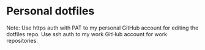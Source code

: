 # Personal dotfiles

Note: Use https auth with PAT to my personal GitHub account for editing the dotfiles repo.
Use ssh auth to my work GitHub account for work repositories.
